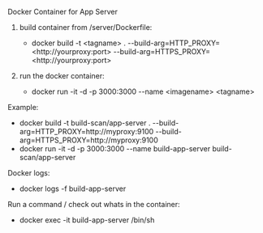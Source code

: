 Docker Container for App Server

1. build container from /server/Dockerfile:
   - docker build -t \<tagname> . --build-arg=HTTP_PROXY=\<http://yourproxy:port>  --build-arg=HTTPS_PROXY=\<http://yourproxy:port>

2. run the docker container:
   - docker run -it -d -p 3000:3000 --name \<imagename>  \<tagname>
   
   
Example:
 - docker build -t build-scan/app-server . --build-arg=HTTP_PROXY=http://myproxy:9100  --build-arg=HTTPS_PROXY=http://myproxy:9100
 - docker run -it -d -p 3000:3000 --name build-app-server  build-scan/app-server
 
 
Docker logs:
 - docker logs -f build-app-server
 
Run a command / check out whats in the container:
 - docker exec -it build-app-server /bin/sh
